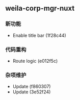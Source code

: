 ## weila-corp-mgr-nuxt

### 新功能

- Enable title bar (1f28c44)

### 代码重构

- Route logic (e012f5c)

### 杂项维护

- Update (f860307)
- Update (3e52f24)